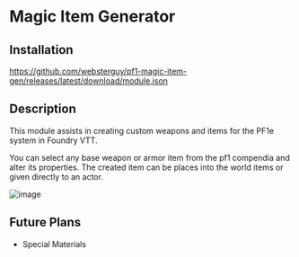 # Magic Item Generator

## Installation
https://github.com/websterguy/pf1-magic-item-gen/releases/latest/download/module.json

## Description
This module assists in creating custom weapons and items for the PF1e system in Foundry VTT.

You can select any base weapon or armor item from the pf1 compendia and alter its properties. The created item can be places into the world items or given directly to an actor.

![image](https://user-images.githubusercontent.com/54455090/119138413-bbdf5080-b9f6-11eb-9a37-695e40ddba38.png)

## Future Plans
- Special Materials
